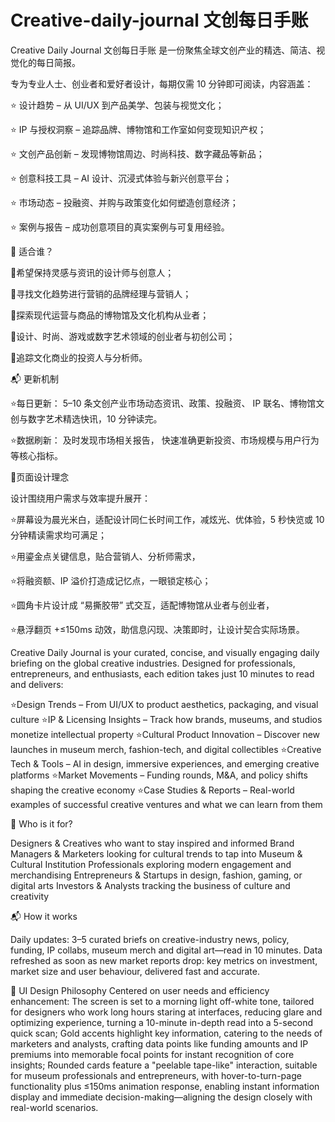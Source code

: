 # Creative-daily-journal 文创每日手账

Creative Daily Journal 文创每日手账 是一份聚焦全球文创产业的精选、简洁、视觉化的每日简报。

专为专业人士、创业者和爱好者设计，每期仅需 10 分钟即可阅读，内容涵盖：

⭐ 设计趋势 – 从 UI/UX 到产品美学、包装与视觉文化；

⭐ IP 与授权洞察 – 追踪品牌、博物馆和工作室如何变现知识产权；

⭐ 文创产品创新 – 发现博物馆周边、时尚科技、数字藏品等新品；

⭐ 创意科技工具 – AI 设计、沉浸式体验与新兴创意平台；

⭐ 市场动态 – 投融资、并购与政策变化如何塑造创意经济；

⭐ 案例与报告 – 成功创意项目的真实案例与可复用经验。


🎯 适合谁？

🌳希望保持灵感与资讯的设计师与创意人；

🌳寻找文化趋势进行营销的品牌经理与营销人；

🌳探索现代运营与商品的博物馆及文化机构从业者；

🌳设计、时尚、游戏或数字艺术领域的创业者与初创公司；

🌳追踪文化商业的投资人与分析师。


📬 更新机制

⭐每日更新：
5–10 条文创产业市场动态资讯、政策、投融资、
IP 联名、博物馆文创与数字艺术精选快讯，10 分钟读完。

⭐数据刷新：
及时发现市场相关报告，
快速准确更新投资、市场规模与用户行为等核心指标。


🐍页面设计理念

设计围绕用户需求与效率提升展开：

⭐屏幕设为晨光米白，适配设计同仁长时间工作，减炫光、优体验，5 秒快览或 10 分钟精读需求均可满足；

⭐用鎏金点关键信息，贴合营销人、分析师需求，

⭐将融资额、IP 溢价打造成记忆点，一眼锁定核心；

⭐圆角卡片设计成 “易撕胶带” 式交互，适配博物馆从业者与创业者，

⭐悬浮翻页 +≤150ms 动效，助信息闪现、决策即时，让设计契合实际场景。


Creative Daily Journal is your curated, concise, and visually engaging daily briefing on the global creative industries.
Designed for professionals, entrepreneurs, and enthusiasts, each edition takes just 10 minutes to read and delivers:

⭐Design Trends – From UI/UX to product aesthetics, packaging, and visual culture
⭐IP & Licensing Insights – Track how brands, museums, and studios monetize intellectual property
⭐Cultural Product Innovation – Discover new launches in museum merch, fashion-tech, and digital collectibles
⭐Creative Tech & Tools – AI in design, immersive experiences, and emerging creative platforms
⭐Market Movements – Funding rounds, M&A, and policy shifts shaping the creative economy
⭐Case Studies & Reports – Real-world examples of successful creative ventures and what we can learn from them

🎯 Who is it for?

Designers & Creatives who want to stay inspired and informed
Brand Managers & Marketers looking for cultural trends to tap into
Museum & Cultural Institution Professionals exploring modern engagement and merchandising
Entrepreneurs & Startups in design, fashion, gaming, or digital arts
Investors & Analysts tracking the business of culture and creativity

📬 How it works

Daily updates: 
3–5 curated briefs on creative-industry news,
policy, funding, IP collabs,
museum merch and digital art—read in 10 minutes.
Data refreshed as soon as new market reports drop:
key metrics on investment, 
market size and user behaviour, 
delivered fast and accurate.

🐍 UI Design Philosophy​
Centered on user needs and efficiency enhancement:​
The screen is set to a morning light off-white tone, tailored for designers who work long hours staring at interfaces, reducing glare and optimizing experience,​
turning a 10-minute in-depth read into a 5-second quick scan;​
Gold accents highlight key information, catering to the needs of marketers and analysts,​
crafting data points like funding amounts and IP premiums into memorable focal points for instant recognition of core insights;​
Rounded cards feature a "peelable tape-like" interaction, suitable for museum professionals and entrepreneurs,​
with hover-to-turn-page functionality plus ≤150ms animation response,​
enabling instant information display and immediate decision-making—aligning the design closely with real-world scenarios.
